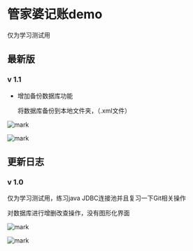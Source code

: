 # 管家婆记账demo

仅为学习测试用

## 最新版

### v 1.1

- 增加备份数据库功能

  将数据库备份到本地文件夹，（.xml文件）

  

![mark](https://qn.img.xgblack.cn/blog/20190508/JHFyQ3P0SAe0.png)



![mark](https://qn.img.xgblack.cn/blog/20190508/qoPE834zHWqp.png)

## 更新日志

### v 1.0

仅为学习测试用，练习java JDBC连接池并且复习一下Git相关操作

对数据库进行增删改查操作，没有图形化界面

![mark](https://qn.img.xgblack.cn/blog/20190507/gMqC5mvF5hVV.png)

![mark](https://qn.img.xgblack.cn/blog/20190507/Y3mOcIHE3xky.png)